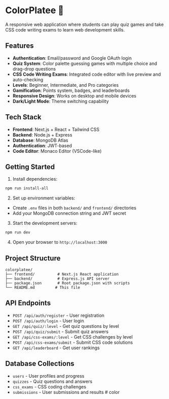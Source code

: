 # ColorPlatee 🎨

A responsive web application where students can play quiz games and take CSS code writing exams to learn web development skills.

## Features

- **Authentication**: Email/password and Google OAuth login
- **Quiz System**: Color palette guessing games with multiple choice and drag-drop questions
- **CSS Code Writing Exams**: Integrated code editor with live preview and auto-checking
- **Levels**: Beginner, Intermediate, and Pro categories
- **Gamification**: Points system, badges, and leaderboards
- **Responsive Design**: Works on desktop and mobile devices
- **Dark/Light Mode**: Theme switching capability

## Tech Stack

- **Frontend**: Next.js + React + Tailwind CSS
- **Backend**: Node.js + Express
- **Database**: MongoDB Atlas
- **Authentication**: JWT-based
- **Code Editor**: Monaco Editor (VSCode-like)

## Getting Started

1. Install dependencies:
```bash
npm run install-all
```

2. Set up environment variables:
- Create `.env` files in both `backend/` and `frontend/` directories
- Add your MongoDB connection string and JWT secret

3. Start the development servers:
```bash
npm run dev
```

4. Open your browser to `http://localhost:3000`

## Project Structure

```
colorplatee/
├── frontend/          # Next.js React application
├── backend/           # Express.js API server
├── package.json       # Root package.json with scripts
└── README.md         # This file
```

## API Endpoints

- `POST /api/auth/register` - User registration
- `POST /api/auth/login` - User login
- `GET /api/quiz/:level` - Get quiz questions by level
- `POST /api/quiz/submit` - Submit quiz answers
- `GET /api/css-exams/:level` - Get CSS challenges by level
- `POST /api/css-exams/submit` - Submit CSS code solutions
- `GET /api/leaderboard` - Get user rankings

## Database Collections

- `users` - User profiles and progress
- `quizzes` - Quiz questions and answers
- `css_exams` - CSS coding challenges
- `submissions` - User submissions and results
#   c o l o r  
 